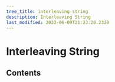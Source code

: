 ```yaml
---
tree_title: interleaving-string
description: Interleaving String
last_modified: 2022-06-09T21:23:28.2328
---
```


# Interleaving String

## Contents
